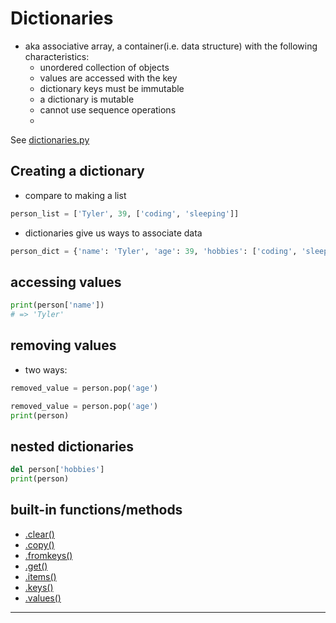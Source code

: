 # Dictionaries

- aka associative array, a container(i.e. data structure) with the following characteristics:
  - unordered collection of objects
  - values are accessed with the key
  - dictionary keys must be immutable
  - a dictionary is mutable
  - cannot use sequence operations
  - 

See [dictionaries.py](dictionaries.py)

## Creating a dictionary

- compare to making a list
```py
person_list = ['Tyler', 39, ['coding', 'sleeping']]
```
- dictionaries give us ways to associate data 
```py
person_dict = {'name': 'Tyler', 'age': 39, 'hobbies': ['coding', 'sleeping']}
```
## accessing values
```py
print(person['name'])
# => 'Tyler'
```

## removing values
- two ways:
```py
removed_value = person.pop('age')
```
```py
removed_value = person.pop('age')
print(person)
```

## nested dictionaries
```py
del person['hobbies']
print(person)
```

## built-in functions/methods

- [.clear()]
- [.copy()]
- [.fromkeys()]
- [.get()]
- [.items()]
- [.keys()]
- [.values()]



***

[.clear()]: https://www.w3schools.com/python/ref_dictionary_clear.asp
[.copy()]: https://www.w3schools.com/python/ref_dictionary_copy.asp
[.fromkeys()]: https://www.w3schools.com/python/ref_dictionary_fromkeys.asp
[.get()]: https://www.w3schools.com/python/ref_dictionary_get.asp
[.items()]: https://www.w3schools.com/python/ref_dictionary_items.asp
[.keys()]: https://www.w3schools.com/python/ref_dictionary_keys.asp
[.values()]: https://www.w3schools.com/python/ref_dictionary_values.asp

